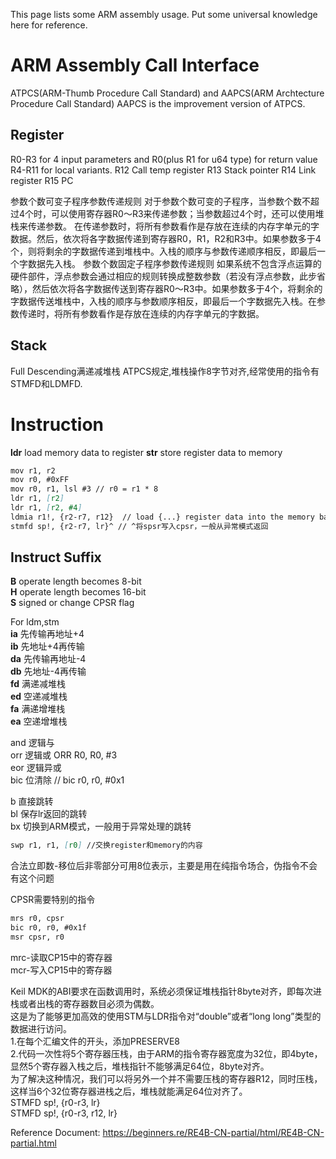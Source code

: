 This page lists some ARM assembly usage. Put some universal knowledge here for reference.

# ARM Assembly Call Interface
ATPCS(ARM-Thumb Procedure Call Standard) and AAPCS(ARM Archtecture Procedure Call Standard)
AAPCS is the improvement version of ATPCS.
## Register
R0-R3 for 4 input parameters and R0(plus R1 for u64 type) for return value
R4-R11 for local variants.
R12 Call temp register
R13 Stack pointer
R14 Link register
R15 PC

参数个数可变子程序参数传递规则
对于参数个数可变的子程序，当参数个数不超过4个时，可以使用寄存器R0～R3来传递参数；当参数超过4个时，还可以使用堆栈来传递参数。
在传递参数时，将所有参数看作是存放在连续的内存字单元的字数据。然后，依次将各字数据传递到寄存器R0，R1，R2和R3中。如果参数多于4个，则将剩余的字数据传递到堆栈中。入栈的顺序与参数传递顺序相反，即最后一个字数据先入栈。
参数个数固定子程序参数传递规则
如果系统不包含浮点运算的硬件部件，浮点参数会通过相应的规则转换成整数参数（若没有浮点参数，此步省略），然后依次将各字数据传送到寄存器R0～R3中。如果参数多于4个，将剩余的字数据传送堆栈中，入栈的顺序与参数顺序相反，即最后一个字数据先入栈。在参数传递时，将所有参数看作是存放在连续的内存字单元的字数据。

## Stack
Full Descending满递减堆栈
ATPCS规定,堆栈操作8字节对齐,经常使用的指令有STMFD和LDMFD.

# Instruction
**ldr** load memory data to register
**str** store register data to memory

```markdown
mov r1, r2
mov r0, #0xFF
mov r0, r1, lsl #3 // r0 = r1 * 8
ldr r1, [r2]
ldr r1, [r2, #4]
ldmia r1!, {r2-r7, r12}  // load {...} register data into the memory based on address which r1 stores
stmfd sp!, {r2-r7, lr}^ // ^将spsr写入cpsr，一般从异常模式返回
```
## Instruct Suffix
**B** operate length becomes 8-bit<br>
**H** operate length becomes 16-bit<br>
**S** signed or change CPSR flag<br>

For ldm,stm<br>
**ia** 先传输再地址+4<br>
**ib** 先地址+4再传输<br>
**da** 先传输再地址-4<br>
**db** 先地址-4再传输<br>
**fd** 满递减堆栈<br>
**ed** 空递减堆栈<br>
**fa** 满递增堆栈<br>
**ea** 空递增堆栈<br>

and 逻辑与<br>
orr 逻辑或  ORR R0, R0, #3<br>
eor 逻辑异或<br>
bic 位清除  // bic r0, r0, #0x1

b 直接跳转<br>
bl 保存lr返回的跳转<br>
bx 切换到ARM模式，一般用于异常处理的跳转<br>
```markdown
swp r1, r1, [r0] //交换register和memory的内容
```
合法立即数-移位后非零部分可用8位表示，主要是用在纯指令场合，伪指令不会有这个问题

CPSR需要特别的指令<br>
```markdown
mrs r0, cpsr
bic r0, r0, #0x1f
msr cpsr, r0
```

mrc-读取CP15中的寄存器<br>
mcr-写入CP15中的寄存器<br>

Keil MDK的ABI要求在函数调用时，系统必须保证堆栈指针8byte对齐，即每次进栈或者出栈的寄存器数目必须为偶数。<br>
这是为了能够更加高效的使用STM与LDR指令对“double”或者“long long”类型的数据进行访问。<br>
1.在每个汇编文件的开头，添加PRESERVE8<br>
2.代码一次性将5个寄存器压栈，由于ARM的指令寄存器宽度为32位，即4byte，显然5个寄存器入栈之后，堆栈指针不能够满足64位，8byte对齐。<br>
为了解决这种情况，我们可以将另外一个并不需要压栈的寄存器R12，同时压栈，这样当6个32位寄存器进栈之后，堆栈就能满足64位对齐了。<br>
STMFD sp!, {r0-r3, lr}<br>
STMFD sp!, {r0-r3, r12, lr}<br>

Reference Document: https://beginners.re/RE4B-CN-partial/html/RE4B-CN-partial.html
